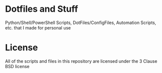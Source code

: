 # Dotfiles and Stuff
 Python/Shell/PowerShell Scripts, DotFiles/ConfigFiles, Automation Scripts, etc. that I made for personal use

# License
All of the scripts and files in this repository are licensed under the 3 Clause BSD license
